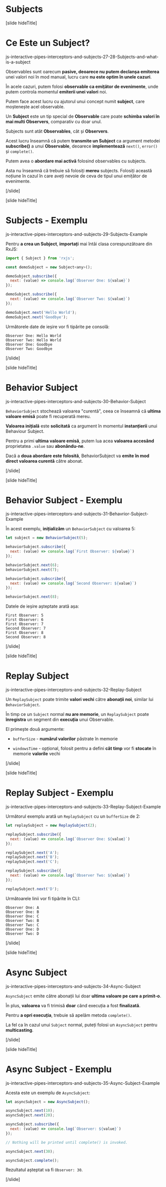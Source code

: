 # Subjects

[slide hideTitle]

# Ce Este un Subject?

js-interactive-pipes-interceptors-and-subjects-27-28-Subjects-and-what-is-a-subject

Observables sunt oarecum **pasive, deoarece nu putem declanșa emiterea** unei valori noi în mod manual, lucru care **nu este optim în unele cazuri**. 

În acele cazuri, putem folosi **observable ca emițător de evenimente**, unde putem controla momentul **emiterii unei valori** noi.

Putem face acest lucru cu ajutorul unui concept numit **subject**, care moștenește acel observable.

Un **Subject** este un tip special de **Observable** care poate **schimba valori în mai multi Observers**, comparativ cu doar unul.

Subjects sunt atât **Observables**, cât și **Observers**.

Acest lucru înseamnă că putem **transmite un Subject** ca argument metodei **subscribe()** a unui **Observable**, deoarece **implementează** `next()`, `error()` și `complete()`.
 
Putem avea o **abordare mai activă** folosind observables cu subjects.

Asta nu înseamnă că trebuie să folosiți **mereu** subjects. Folosiți această noțiune în cazul în care aveți nevoie de ceva de tipul unui emițător de evenimente.

[/slide]


[slide hideTitle]

# Subjects - Exemplu

js-interactive-pipes-interceptors-and-subjects-29-Subjects-Example

Pentru **a crea un Subject**, **importați** mai întâi clasa corespunzătoare din RxJS:

```js
import { Subject } from 'rxjs';

const demoSubject = new Subject<any>();

demoSubject.subscribe({
  next: (value) => console.log(`Observer One: ${value}`)
});

demoSubject.subscribe({
  next: (value) => console.log(`Observer Two: ${value}`)
});

demoSubject.next('Hello World');
demoSubject.next('Goodbye');
```

Următorele date de ieșire vor fi tipărite pe consolă:

```
Observer One: Hello World
Observer Two: Hello World
Observer One: Goodbye
Observer Two: Goodbye
```

[/slide]

[slide hideTitle]

# Behavior Subject

js-interactive-pipes-interceptors-and-subjects-30-Behavior-Subject

`BehaviorSubject` stochează valoarea "curentă", ceea ce înseamnă că **ultima valoare emisă** poate fi recuperată mereu.

**Valoarea inițială** este **solicitată** ca argument în momentul **instanțierii** unui Behaviour Subject.

Pentru a primi **ultima valoare emisă**, putem lua acea **valoarea accesând** proprietatea `.value` sau **abonându-ne**.

Dacă a **doua abordare este folosită**, BehaviorSubject va **emite în mod direct valoarea curentă** către abonat.

[/slide]

[slide hideTitle]

# Behavior Subject - Exemplu

js-interactive-pipes-interceptors-and-subjects-31-Behavrior-Subject-Example

În acest exemplu, **inițializăm** un `BehaviorSubject` cu valoarea 5:

```js
let subject = new BehaviorSubject(5);

behaviorSubject.subscribe({
  next: (value) => console.log(`First Observer: ${value}`)
});

behaviorSubject.next(6);
behaviorSubject.next(7);

behaviorSubject.subscribe({
  next: (value) => console.log(`Second Observer: ${value}`)
});

behaviorSubject.next(8);

```

Datele de ieșire așteptate arată așa:

```
First Observer: 5
First Observer: 6
First Observer: 7
Second Observer: 7
First Observer: 8
Second Observer: 8
```

[/slide]

[slide hideTitle]

# Replay Subject

js-interactive-pipes-interceptors-and-subjects-32-Replay-Subject

Un `ReplaySubject` poate trimite **valori vechi** către **abonații noi**, similar lui `BehaviorSubject`.

În timp ce un `Subject` normal **nu are memorie**, un `ReplaySubject` poate **înregistra** un segment din **execuția** unui Observable.

El primește două argumente:

- `bufferSize` - **numărul valorilor** păstrate în memorie 

- `windowsTime` - opțional, folosit pentru a defini **cât timp** vor fi **stocate** în memorie **valorile** vechi

[/slide]

[slide hideTitle]

# Replay Subject - Exemplu

js-interactive-pipes-interceptors-and-subjects-33-Replay-Subject-Example

Următorul exemplu arată un `ReplaySubject` cu un `bufferSize` de 2:

```js
let replaySubject = new ReplaySubject(2);

replaySubject.subscribe({ 
  next: (value) => console.log(`Observer One: ${value}`)
});

replaySubject.next('A');
replaySubject.next('B');
replaySubject.next('C');

replaySubject.subscribe({ 
  next: (value) => console.log(`Observer Two: ${value}`)
});

replaySubject.next('D');

```

Următoarele linii vor fi tipărite în CLI:

```
Observer One: A
Observer One: B
Observer One: C
Observer Two: B
Observer Two: C
Observer One: D
Observer Two: D
```

[/slide]

[slide hideTitle]

# Async Subject

js-interactive-pipes-interceptors-and-subjects-34-Async-Subject

`AsyncSubject` emite către abonații lui doar **ultima valoare pe care a primit-o**.

În plus, **valoarea** va fi trimisă **doar** când execuția a fost **finalizată**.

Pentru **a opri execuția**, trebuie să apelăm metoda `complete()`.

La fel ca în cazul unui `Subject` normal, puteți folosi un `AsyncSubject` pentru **multicasting**.
 
[/slide]

[slide hideTitle]

# Async Subject - Exemplu
js-interactive-pipes-interceptors-and-subjects-35-Async-Subject-Example

Acesta este un exemplu de `AsyncSubject`:

```js
let asyncSubject = new AsyncSubject();

asyncSubject.next(10);
asyncSubject.next(20);

asyncSubject.subscribe({ 
  next: (value) => console.log(`Observer: ${value}`)
});

// Nothing will be printed until complete() is invoked.

asyncSubject.next(30);

asyncSubject.complete();

```

Rezultatul așteptat va fi `Observer: 30`.

[/slide]
